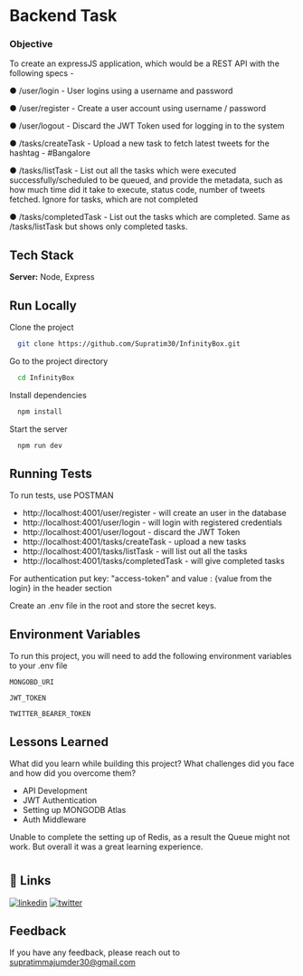 
# Backend Task

### Objective
To create an expressJS application, which would be a REST API with the following specs -

● /user/login - User logins using a username and password

● /user/register - Create a user account using username / password

● /user/logout - Discard the JWT Token used for logging in to the system

● /tasks/createTask - Upload a new task to fetch latest tweets for the hashtag - #Bangalore

● /tasks/listTask - List out all the tasks which were executed successfully/scheduled to be queued, and
provide the metadata, such as how much time did it take to execute, status code, number of tweets
fetched. Ignore for tasks, which are not completed

● /tasks/completedTask - List out the tasks which are completed. Same as /tasks/listTask but shows only
completed tasks.


## Tech Stack


**Server:** Node, Express


## Run Locally

Clone the project

```bash
  git clone https://github.com/Supratim30/InfinityBox.git
```

Go to the project directory

```bash
  cd InfinityBox
```

Install dependencies

```bash
  npm install
```

Start the server

```bash
  npm run dev
```


## Running Tests

To run tests, use POSTMAN

- http://localhost:4001/user/register - will create an user in the database
- http://localhost:4001/user/login - will login with registered credentials
- http://localhost:4001/user/logout - discard the JWT Token
- http://localhost:4001/tasks/createTask - upload a new tasks
- http://localhost:4001/tasks/listTask - will list out all the tasks
- http://localhost:4001/tasks/completedTask - will give completed tasks


For authentication put key: "access-token" and value : {value from the login} in the header section
 
Create an .env file in the root and store the secret keys.

## Environment Variables

To run this project, you will need to add the following environment variables to your .env file

`MONGOBD_URI`

`JWT_TOKEN`

`TWITTER_BEARER_TOKEN`


## Lessons Learned

What did you learn while building this project? What challenges did you face and how did you overcome them?

- API Development
- JWT Authentication
- Setting up MONGODB Atlas
- Auth Middleware

Unable to complete the setting up of Redis, as a result the Queue might not work. But overall it was a great learning experience.

# 


## 🔗 Links

[![linkedin](https://img.shields.io/badge/linkedin-0A66C2?style=for-the-badge&logo=linkedin&logoColor=white)](https://www.linkedin.com/in/supratim-majumder-53942a143/)
[![twitter](https://img.shields.io/badge/twitter-1DA1F2?style=for-the-badge&logo=twitter&logoColor=white)](https://twitter.com/__s__tim)


## Feedback

If you have any feedback, please reach out to supratimmajumder30@gmail.com


